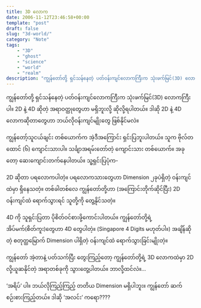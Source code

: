 ```yaml
---
title: 3D လောက
date: 2006-11-12T23:46:58+00:00
template: "post"  
draft: false  
slug: "3d-world/"  
category: "Note"
tags:
    - "3D"
    - "ghost"
    - "science"
    - "world"
    - "realm"
description: "ကျွန်တော်တို့ ရှင်သန်နေတဲ့ ပတ်ဝန်းကျင်လောကကြီးက သုံးဖက်မြင်(3D) လောကကြီးပါ။ 2D နဲ့ 4D ဆိုတဲ့ အရာဝတ္ထုတွေဟာ မရှိဘူးလို့ ဆိုလို့ရပါတယ်။ ဒါဆို 2D နဲ့ 4D လောကဆိုတာတွေဟာ ဘယ်လိုဝန်းကျင်မျိုးတွေ ဖြစ်နိုင်မလဲ။"
---
```

ကျွန်တော်တို့ ရှင်သန်နေတဲ့ ပတ်ဝန်းကျင်လောကကြီးက သုံးဖက်မြင်(3D) လောကကြီးပါ။ 2D နဲ့ 4D ဆိုတဲ့ အရာဝတ္ထုတွေဟာ မရှိဘူးလို့ ဆိုလို့ရပါတယ်။ ဒါဆို 2D နဲ့ 4D လောကဆိုတာတွေဟာ ဘယ်လိုဝန်းကျင်မျိုးတွေ ဖြစ်နိုင်မလဲ။

ကျွန်တော့်သူငယ်ချင်း တစ်ယောက်က အဲ့ဒီအကြောင်း ရှင်းပြဘူးပါတယ်။ သူက ဗိုလ်တထောင် (၆) ကျောင်းသားပါ။ သင်္ချာအရမ်းတော်တဲ့ ကျောင်းသား တစ်ယောက်။ အခုတော့ ဆေးကျောင်းတက်နေပါတယ်။ သူ့ရှင်းပြပုံက-

2D ဆိုတာ ပရလောကပါတဲ့။ ပရလောကသားတွေဟာ Dimension ၂ခုပဲရှိတဲ့ ဝန်းကျင်ထဲမှာ ရှိနေသတဲ့။ တစ်ခါတစ်လေ ကျွန်တော်တို့ဟာ (အကြောင်းတိုက်ဆိုင်ပြီး) 2D ဝန်းကျင်ထဲ ရောက်သွားရင် သူတို့ကို တွေ့နိုင်သတဲ့။

4D ကို သူရှင်းပြတာ ပိုစိတ်ဝင်စားဖို့ကောင်းပါတယ်။ ကျွန်တော်တို့ရဲ့ အိပ်မက်(စိတ်ကူး)တွေဟာ 4D တွေပါတဲ့။ (Singapore 4 Digits မဟုတ်ပါ။) အချိန်ဆိုတဲ့ စတုတ္ထမြောက် Dimension ပါရှိတဲ့ ဝန်းကျင်ထဲ ရောက်သွားခြင်းမျိုးတဲ့။

ကျွန်တော် အဲ့တာနဲ့ ပတ်သက်ပြီး တွေးကြည့်တော့ ကျွန်တော်တို့ရဲ့ 3D လောကထဲမှာ 2D လို့ယူဆနိုင်တဲ့ အရာတစ်ခုကို သွားတွေ့ပါတယ်။ ဘာလို့ထင်လဲ။&#8230;

&#8216;အရိပ်&#8217; ပါ။ ဘယ်လိုကြည့်ကြည့် တတိယ Dimension မရှိပါဘူး။ ကျွန်တော် ဆက်စဉ်းစားကြည့်တယ်။ ဒါဆို &#8216;အလင်း&#8217; ကရော????
